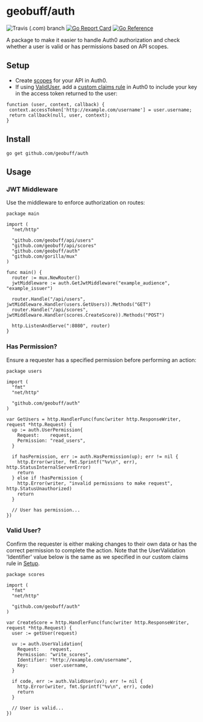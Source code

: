 # geobuff/auth
![Travis (.com) branch](https://img.shields.io/travis/com/geobuff/auth/main)
[![Go Report Card](https://goreportcard.com/badge/github.com/geobuff/auth)](https://goreportcard.com/report/github.com/geobuff/auth)
[![Go Reference](https://pkg.go.dev/badge/github.com/geobuff/auth.svg)](https://pkg.go.dev/github.com/geobuff/auth)

A package to make it easier to handle Auth0 authorization and check whether a user is valid or has permissions based on API scopes.

## Setup
 - Create [scopes](https://auth0.com/docs/scopes/api-scopes) for your API in Auth0.
 - If using [ValidUser](#valid-user), add a [custom claims rule](https://auth0.com/docs/scopes/sample-use-cases-scopes-and-claims#add-custom-claims-to-a-token) in Auth0 to include your key in the access token returned to the user:
 ```
 function (user, context, callback) {
  context.accessToken['http://example.com/username'] = user.username;
  return callback(null, user, context);
}
 ```
 
## Install
```
go get github.com/geobuff/auth
```

## Usage

### JWT Middleware
Use the middleware to enforce authorization on routes:

```
package main

import (
  "net/http"
  
  "github.com/geobuff/api/users"
  "github.com/geobuff/api/scores"
  "github.com/geobuff/auth"
  "github.com/gorilla/mux"
)

func main() {
  router := mux.NewRouter()
  jwtMiddleware := auth.GetJwtMiddleware("example_audience", "example_issuer")
  
  router.Handle("/api/users", jwtMiddleware.Handler(users.GetUsers)).Methods("GET")
  router.Handle("/api/scores", jwtMiddleware.Handler(scores.CreateScore)).Methods("POST")
  
  http.ListenAndServe(":8080", router)
}
```

### Has Permission?
Ensure a requester has a specified permission before performing an action:

```
package users

import (
  "fmt"
  "net/http"
  
  "github.com/geobuff/auth"
)

var GetUsers = http.HandlerFunc(func(writer http.ResponseWriter, request *http.Request) {
  up := auth.UserPermission{
    Request:    request,
    Permission: "read_users",
  }

  if hasPermission, err := auth.HasPermission(up); err != nil {
    http.Error(writer, fmt.Sprintf("%v\n", err), http.StatusInternalServerError)
    return
  } else if !hasPermission {
    http.Error(writer, "invalid permissions to make request", http.StatusUnauthorized)
    return
  }
  
  // User has permission...
})
```

### Valid User?
Confirm the requester is either making changes to their own data or has the correct permission to complete the action. Note that the UserValidation 'Identifier' value below is the same as we specified in our custom claims rule in [Setup](#setup).

```
package scores

import (
  "fmt"
  "net/http"
  
  "github.com/geobuff/auth"
)

var CreateScore = http.HandlerFunc(func(writer http.ResponseWriter, request *http.Request) {
  user := getUser(request)
  
  uv := auth.UserValidation{
    Request:    request,
    Permission: "write_scores",
    Identifier: "http://example.com/username",
    Key:        user.username,
  }

  if code, err := auth.ValidUser(uv); err != nil {
    http.Error(writer, fmt.Sprintf("%v\n", err), code)
    return
  }

  // User is valid...
})
```
